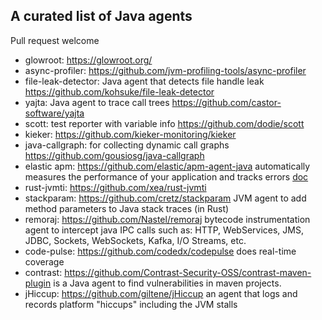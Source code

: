 ## A curated list of Java agents

Pull request welcome

* glowroot: <https://glowroot.org/>
* async-profiler: <https://github.com/jvm-profiling-tools/async-profiler>
* file-leak-detector: Java agent that detects file handle leak <https://github.com/kohsuke/file-leak-detector>
* yajta: Java agent to trace call trees <https://github.com/castor-software/yajta>
* scott: test reporter with variable info <https://github.com/dodie/scott>
* kieker: <https://github.com/kieker-monitoring/kieker>
* java-callgraph: for collecting dynamic call graphs <https://github.com/gousiosg/java-callgraph>
* elastic apm: <https://github.com/elastic/apm-agent-java> automatically measures the performance of your application and tracks errors [doc](https://www.elastic.co/guide/en/apm/agent/java/current/index.html)
* rust-jvmti: <https://github.com/xea/rust-jvmti>
* stackparam: <https://github.com/cretz/stackparam> JVM agent to add method parameters to Java stack traces
(in Rust)
* remoraj: <https://github.com/Nastel/remoraj> bytecode instrumentation agent to intercept java IPC calls such as: HTTP, WebServices, JMS, JDBC, Sockets, WebSockets, Kafka, I/O Streams, etc.
* code-pulse: <https://github.com/codedx/codepulse> does real-time coverage
* contrast: <https://github.com/Contrast-Security-OSS/contrast-maven-plugin> is a Java agent to find vulnerabilities in maven projects.
* jHiccup: <https://github.com/giltene/jHiccup> an agent that logs and records platform "hiccups" including the JVM stalls
